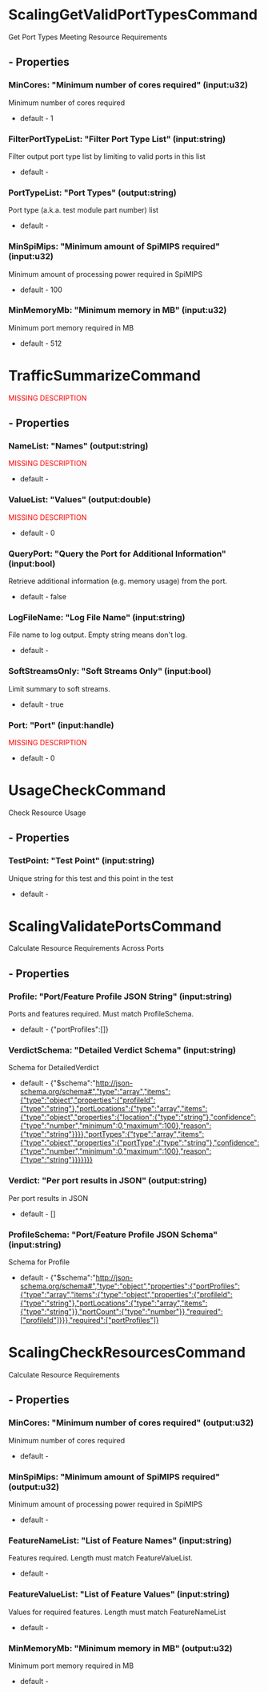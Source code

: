 # ScalingGetValidPortTypesCommand

Get Port Types Meeting Resource Requirements

<h2>- Properties</h2>

<h3>MinCores: "Minimum number of cores required" (input:u32)</h3>

Minimum number of cores required

* default - 1

<h3>FilterPortTypeList: "Filter Port Type List" (input:string)</h3>

Filter output port type list by limiting to valid ports in this list

* default - 

<h3>PortTypeList: "Port Types" (output:string)</h3>

Port type (a.k.a. test module part number) list

* default - 

<h3>MinSpiMips: "Minimum amount of SpiMIPS required" (input:u32)</h3>

Minimum amount of processing power required in SpiMIPS

* default - 100

<h3>MinMemoryMb: "Minimum memory in MB" (input:u32)</h3>

Minimum port memory required in MB

* default - 512

# TrafficSummarizeCommand

<font color="red">MISSING DESCRIPTION</font>

<h2>- Properties</h2>

<h3>NameList: "Names" (output:string)</h3>

<font color="red">MISSING DESCRIPTION</font>

* default - 

<h3>ValueList: "Values" (output:double)</h3>

<font color="red">MISSING DESCRIPTION</font>

* default - 0

<h3>QueryPort: "Query the Port for Additional Information" (input:bool)</h3>

Retrieve additional information (e.g. memory usage) from the port.

* default - false

<h3>LogFileName: "Log File Name" (input:string)</h3>

File name to log output. Empty string means don't log.

* default - 

<h3>SoftStreamsOnly: "Soft Streams Only" (input:bool)</h3>

Limit summary to soft streams.

* default - true

<h3>Port: "Port" (input:handle)</h3>

<font color="red">MISSING DESCRIPTION</font>

* default - 0

# UsageCheckCommand

Check Resource Usage

<h2>- Properties</h2>

<h3>TestPoint: "Test Point" (input:string)</h3>

Unique string for this test and this point in the test

* default - 

# ScalingValidatePortsCommand

Calculate Resource Requirements Across Ports

<h2>- Properties</h2>

<h3>Profile: "Port/Feature Profile JSON String" (input:string)</h3>

Ports and features required. Must match ProfileSchema.

* default - {"portProfiles":[]}

<h3>VerdictSchema: "Detailed Verdict Schema" (input:string)</h3>

Schema for DetailedVerdict

* default - {"$schema":"http://json-schema.org/schema#","type":"array","items":{"type":"object","properties":{"profileId":{"type":"string"},"portLocations":{"type":"array","items":{"type":"object","properties":{"location":{"type":"string"},"confidence":{"type":"number","minimum":0,"maximum":100},"reason":{"type":"string"}}}},"portTypes":{"type":"array","items":{"type":"object","properties":{"portType":{"type":"string"},"confidence":{"type":"number","minimum":0,"maximum":100},"reason":{"type":"string"}}}}}}}

<h3>Verdict: "Per port results in JSON" (output:string)</h3>

Per port results in JSON

* default - []

<h3>ProfileSchema: "Port/Feature Profile JSON Schema" (input:string)</h3>

Schema for Profile

* default - {"$schema":"http://json-schema.org/schema#","type":"object","properties":{"portProfiles":{"type":"array","items":{"type":"object","properties":{"profileId":{"type":"string"},"portLocations":{"type":"array","items":{"type":"string"}},"portCount":{"type":"number"}},"required":["profileId"]}}},"required":["portProfiles"]}

# ScalingCheckResourcesCommand

Calculate Resource Requirements

<h2>- Properties</h2>

<h3>MinCores: "Minimum number of cores required" (output:u32)</h3>

Minimum number of cores required

* default - 

<h3>MinSpiMips: "Minimum amount of SpiMIPS required" (output:u32)</h3>

Minimum amount of processing power required in SpiMIPS

* default - 

<h3>FeatureNameList: "List of Feature Names" (input:string)</h3>

Features required. Length must match FeatureValueList.

* default - 

<h3>FeatureValueList: "List of Feature Values" (input:string)</h3>

Values for required features. Length must match FeatureNameList

* default - 

<h3>MinMemoryMb: "Minimum memory in MB" (output:u32)</h3>

Minimum port memory required in MB

* default - 

